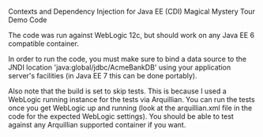 Contexts and Dependency Injection for Java EE (CDI) Magical Mystery Tour Demo Code

The code was run against WebLogic 12c, but should work on any Java EE 6 compatible
container. 

In order to run the code, you must make sure to bind a data source to the JNDI location
'java:global/jdbc/AcmeBankDB' using your application server's facilities (in Java EE 7
this can be done portably).

Also note that the build is set to skip tests. This is because I used a WebLogic running
instance for the tests via Arquillian. You can run the tests once you get WebLogic up 
and running (look at the arquillian.xml file in the code for the expected WebLogic
settings). You should be able to test against any Arquillian supported container if you
want.
